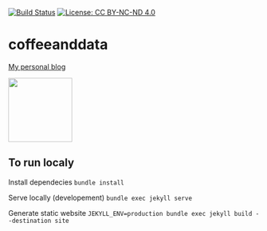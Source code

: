[![Build Status](https://github.com/marcolivierarsenault/coffeeanddata/actions/workflows/merge.yml/badge.svg)](https://github.com/marcolivierarsenault/coffeeanddata/actions/workflows/merge.yml)
[![License: CC BY-NC-ND 4.0](https://img.shields.io/badge/License-CC_BY--NC--ND_4.0-lightgrey.svg)](https://creativecommons.org/licenses/by-nc-nd/4.0/)
# coffeeanddata
[My personal blog](https://coffeeanddata.ca/)


[<img src="https://coffeeanddata.ca/assets/images/square_logo.png" width="128">](https://coffeeanddata.ca)


## To run localy

Install dependecies
`bundle install`

Serve locally (developement)
`bundle exec jekyll serve`

Generate static website
`JEKYLL_ENV=production bundle exec jekyll build --destination site`
